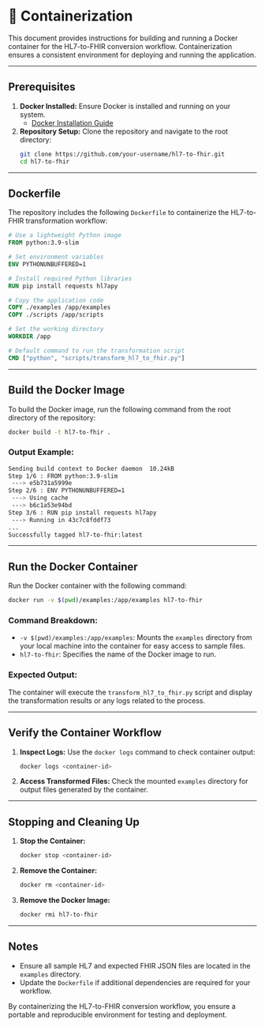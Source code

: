# 🐳 Containerization

This document provides instructions for building and running a Docker container for the HL7-to-FHIR conversion workflow. Containerization ensures a consistent environment for deploying and running the application.

---

## Prerequisites
1. **Docker Installed:** Ensure Docker is installed and running on your system.
   - [Docker Installation Guide](https://docs.docker.com/get-docker/)
2. **Repository Setup:** Clone the repository and navigate to the root directory:
   ```bash
   git clone https://github.com/your-username/hl7-to-fhir.git
   cd hl7-to-fhir
   ```

---

## Dockerfile

The repository includes the following `Dockerfile` to containerize the HL7-to-FHIR transformation workflow:

```dockerfile
# Use a lightweight Python image
FROM python:3.9-slim

# Set environment variables
ENV PYTHONUNBUFFERED=1

# Install required Python libraries
RUN pip install requests hl7apy

# Copy the application code
COPY ./examples /app/examples
COPY ./scripts /app/scripts

# Set the working directory
WORKDIR /app

# Default command to run the transformation script
CMD ["python", "scripts/transform_hl7_to_fhir.py"]
```

---

## Build the Docker Image

To build the Docker image, run the following command from the root directory of the repository:
```bash
docker build -t hl7-to-fhir .
```

### Output Example:
```bash
Sending build context to Docker daemon  10.24kB
Step 1/6 : FROM python:3.9-slim
 ---> e5b731a5999e
Step 2/6 : ENV PYTHONUNBUFFERED=1
 ---> Using cache
 ---> b6c1a53e94bd
Step 3/6 : RUN pip install requests hl7apy
 ---> Running in 43c7c8fddf73
...
Successfully tagged hl7-to-fhir:latest
```

---

## Run the Docker Container

Run the Docker container with the following command:
```bash
docker run -v $(pwd)/examples:/app/examples hl7-to-fhir
```

### Command Breakdown:
- `-v $(pwd)/examples:/app/examples`: Mounts the `examples` directory from your local machine into the container for easy access to sample files.
- `hl7-to-fhir`: Specifies the name of the Docker image to run.

### Expected Output:
The container will execute the `transform_hl7_to_fhir.py` script and display the transformation results or any logs related to the process.

---

## Verify the Container Workflow
1. **Inspect Logs:** Use the `docker logs` command to check container output:
   ```bash
   docker logs <container-id>
   ```
2. **Access Transformed Files:** Check the mounted `examples` directory for output files generated by the container.

---

## Stopping and Cleaning Up
1. **Stop the Container:**
   ```bash
   docker stop <container-id>
   ```
2. **Remove the Container:**
   ```bash
   docker rm <container-id>
   ```
3. **Remove the Docker Image:**
   ```bash
   docker rmi hl7-to-fhir
   ```

---

## Notes
- Ensure all sample HL7 and expected FHIR JSON files are located in the `examples` directory.
- Update the `Dockerfile` if additional dependencies are required for your workflow.

By containerizing the HL7-to-FHIR conversion workflow, you ensure a portable and reproducible environment for testing and deployment.
